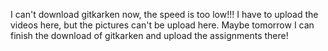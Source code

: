 I can't download gitkarken now, the speed is too low!!! I have to upload the videos here, but the pictures can't be upload here. Maybe tomorrow I can finish the download of gitkarken and upload the assignments there!

